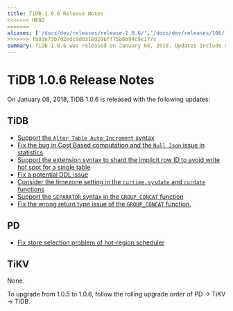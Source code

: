 ```yaml
---
title: TiDB 1.0.6 Release Notes
<<<<<<< HEAD
=======
aliases: ['/docs/dev/releases/release-1.0.6/','/docs/dev/releases/106/']
>>>>>>> fb8de73b7d2edc9d0318d206ff75b6b94c9c177c
summary: TiDB 1.0.6 was released on January 08, 2018. Updates include support for Alter Table Auto_Increment syntax, fixing bugs in Cost Based computation and Null Json issue, and support for extension syntax to shard implicit row ID. Other updates include fixing potential DDL issue, considering timezone setting in certain functions, and support for SEPARATOR syntax in GROUP_CONCAT function. PD fixed store selection problem of hot-region scheduler. To upgrade from 1.0.5 to 1.0.6, follow the rolling upgrade order of PD, TiKV, TiDB.
---
```


# TiDB 1.0.6 Release Notes

On January 08, 2018, TiDB 1.0.6 is released with the following updates:

## TiDB

- [Support the `Alter Table Auto_Increment` syntax](https://github.com/pingcap/tidb/pull/5511)
- [Fix the bug in Cost Based computation and the `Null Json` issue in statistics](https://github.com/pingcap/tidb/pull/5556)
- [Support the extension syntax to shard the implicit row ID to avoid write hot spot for a single table](https://github.com/pingcap/tidb/pull/5559)
- [Fix a potential DDL issue](https://github.com/pingcap/tidb/pull/5562)
- [Consider the timezone setting in the `curtime`, `sysdate` and `curdate` functions](https://github.com/pingcap/tidb/pull/5564)
- [Support the `SEPARATOR` syntax in the `GROUP_CONCAT` function](https://github.com/pingcap/tidb/pull/5569)
- [Fix the wrong return type issue of the `GROUP_CONCAT` function.](https://github.com/pingcap/tidb/pull/5582)

## PD

- [Fix store selection problem of hot-region scheduler](https://github.com/pingcap/pd/pull/898)

## TiKV

None.

To upgrade from 1.0.5 to 1.0.6, follow the rolling upgrade order of PD -> TiKV -> TiDB.
